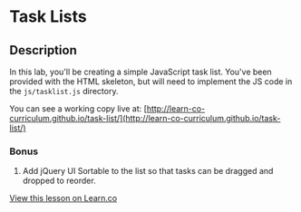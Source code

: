 

# Task Lists

## Description

In this lab, you'll be creating a simple JavaScript task list. You've been provided with the HTML skeleton, but will need to implement the JS code in the `js/tasklist.js` directory.

You can see a working copy live at: [http://learn-co-curriculum.github.io/task-list/](http://learn-co-curriculum.github.io/task-list/)

### Bonus

1. Add jQuery UI Sortable to the list so that tasks can be dragged and dropped to reorder.

<a href='https://learn.co/lessons/js-task-list' data-visibility='hidden'>View this lesson on Learn.co</a>
